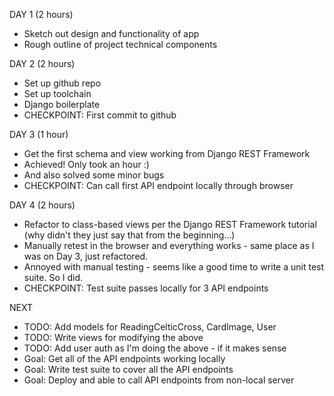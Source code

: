 DAY 1 (2 hours)

* Sketch out design and functionality of app
* Rough outline of project technical components

DAY 2 (2 hours)

* Set up github repo
* Set up toolchain
* Django boilerplate
* CHECKPOINT: First commit to github

DAY 3 (1 hour)

* Get the first schema and view working from Django REST Framework
* Achieved! Only took an hour :)
* And also solved some minor bugs
* CHECKPOINT: Can call first API endpoint locally through browser

DAY 4 (2 hours)

* Refactor to class-based views per the Django REST Framework tutorial (why didn't they just say that from the beginning...)
* Manually retest in the browser and everything works - same place as I was on Day 3, just refactored.
* Annoyed with manual testing - seems like a good time to write a unit test suite. So I did.
* CHECKPOINT: Test suite passes locally for 3 API endpoints

NEXT
* TODO: Add models for ReadingCelticCross, CardImage, User
* TODO: Write views for modifying the above
* TODO: Add user auth as I'm doing the above - if it makes sense
* Goal: Get all of the API endpoints working locally
* Goal: Write test suite to cover all the API endpoints
* Goal: Deploy and able to call API endpoints from non-local server



